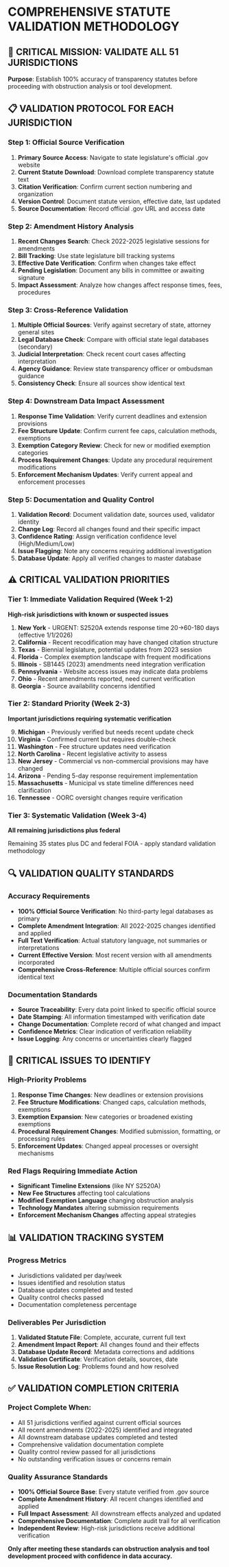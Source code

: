 # COMPREHENSIVE STATUTE VALIDATION METHODOLOGY

## 🎯 **CRITICAL MISSION: VALIDATE ALL 51 JURISDICTIONS**

**Purpose**: Establish 100% accuracy of transparency statutes before proceeding with obstruction analysis or tool development.

## 📋 **VALIDATION PROTOCOL FOR EACH JURISDICTION**

### **Step 1: Official Source Verification**
1. **Primary Source Access**: Navigate to state legislature's official .gov website
2. **Current Statute Download**: Download complete transparency statute text
3. **Citation Verification**: Confirm current section numbering and organization
4. **Version Control**: Document statute version, effective date, last updated
5. **Source Documentation**: Record official .gov URL and access date

### **Step 2: Amendment History Analysis**
1. **Recent Changes Search**: Check 2022-2025 legislative sessions for amendments
2. **Bill Tracking**: Use state legislature bill tracking systems
3. **Effective Date Verification**: Confirm when changes take effect
4. **Pending Legislation**: Document any bills in committee or awaiting signature
5. **Impact Assessment**: Analyze how changes affect response times, fees, procedures

### **Step 3: Cross-Reference Validation**
1. **Multiple Official Sources**: Verify against secretary of state, attorney general sites
2. **Legal Database Check**: Compare with official state legal databases (secondary)
3. **Judicial Interpretation**: Check recent court cases affecting interpretation
4. **Agency Guidance**: Review state transparency officer or ombudsman guidance
5. **Consistency Check**: Ensure all sources show identical text

### **Step 4: Downstream Data Impact Assessment**
1. **Response Time Validation**: Verify current deadlines and extension provisions
2. **Fee Structure Update**: Confirm current fee caps, calculation methods, exemptions
3. **Exemption Category Review**: Check for new or modified exemption categories
4. **Process Requirement Changes**: Update any procedural requirement modifications
5. **Enforcement Mechanism Updates**: Verify current appeal and enforcement processes

### **Step 5: Documentation and Quality Control**
1. **Validation Record**: Document validation date, sources used, validator identity
2. **Change Log**: Record all changes found and their specific impact
3. **Confidence Rating**: Assign verification confidence level (High/Medium/Low)
4. **Issue Flagging**: Note any concerns requiring additional investigation
5. **Database Update**: Apply all verified changes to master database

## ⚠️ **CRITICAL VALIDATION PRIORITIES**

### **Tier 1: Immediate Validation Required (Week 1-2)**
**High-risk jurisdictions with known or suspected issues**

1. **New York** - URGENT: S2520A extends response time 20→60-180 days (effective 1/1/2026)
2. **California** - Recent recodification may have changed citation structure
3. **Texas** - Biennial legislature, potential updates from 2023 session
4. **Florida** - Complex exemption landscape with frequent modifications
5. **Illinois** - SB1445 (2023) amendments need integration verification
6. **Pennsylvania** - Website access issues may indicate data problems
7. **Ohio** - Recent amendments reported, need current verification
8. **Georgia** - Source availability concerns identified

### **Tier 2: Standard Priority (Week 2-3)**
**Important jurisdictions requiring systematic verification**

9. **Michigan** - Previously verified but needs recent update check
10. **Virginia** - Confirmed current but requires double-check
11. **Washington** - Fee structure updates need verification
12. **North Carolina** - Recent legislative activity to assess
13. **New Jersey** - Commercial vs non-commercial provisions may have changed
14. **Arizona** - Pending 5-day response requirement implementation
15. **Massachusetts** - Municipal vs state timeline differences need clarification
16. **Tennessee** - OORC oversight changes require verification

### **Tier 3: Systematic Validation (Week 3-4)**
**All remaining jurisdictions plus federal**

Remaining 35 states plus DC and federal FOIA - apply standard validation methodology

## 🔍 **VALIDATION QUALITY STANDARDS**

### **Accuracy Requirements**
- **100% Official Source Verification**: No third-party legal databases as primary
- **Complete Amendment Integration**: All 2022-2025 changes identified and applied
- **Full Text Verification**: Actual statutory language, not summaries or interpretations
- **Current Effective Version**: Most recent version with all amendments incorporated
- **Comprehensive Cross-Reference**: Multiple official sources confirm identical text

### **Documentation Standards**
- **Source Traceability**: Every data point linked to specific official source
- **Date Stamping**: All information timestamped with verification date
- **Change Documentation**: Complete record of what changed and impact
- **Confidence Metrics**: Clear indication of verification reliability
- **Issue Logging**: Any concerns or uncertainties clearly flagged

## 🚨 **CRITICAL ISSUES TO IDENTIFY**

### **High-Priority Problems**
1. **Response Time Changes**: New deadlines or extension provisions
2. **Fee Structure Modifications**: Changed caps, calculation methods, exemptions
3. **Exemption Expansion**: New categories or broadened existing exemptions
4. **Procedural Requirement Changes**: Modified submission, formatting, or processing rules
5. **Enforcement Updates**: Changed appeal processes or oversight mechanisms

### **Red Flags Requiring Immediate Action**
- **Significant Timeline Extensions** (like NY S2520A)
- **New Fee Structures** affecting tool calculations
- **Modified Exemption Language** changing obstruction analysis
- **Technology Mandates** altering submission requirements
- **Enforcement Mechanism Changes** affecting appeal strategies

## 📊 **VALIDATION TRACKING SYSTEM**

### **Progress Metrics**
- Jurisdictions validated per day/week
- Issues identified and resolution status
- Database updates completed and tested
- Quality control checks passed
- Documentation completeness percentage

### **Deliverables Per Jurisdiction**
1. **Validated Statute File**: Complete, accurate, current full text
2. **Amendment Impact Report**: All changes found and their effects
3. **Database Update Record**: Metadata corrections and additions
4. **Validation Certificate**: Verification details, sources, date
5. **Issue Resolution Log**: Problems found and how resolved

## ✅ **VALIDATION COMPLETION CRITERIA**

### **Project Complete When:**
- All 51 jurisdictions verified against current official sources
- All recent amendments (2022-2025) identified and integrated
- All downstream database updates completed and tested
- Comprehensive validation documentation complete
- Quality control review passed for all jurisdictions
- No outstanding verification issues or concerns remain

### **Quality Assurance Standards**
- **100% Official Source Base**: Every statute verified from .gov source
- **Complete Amendment History**: All recent changes identified and applied
- **Full Impact Assessment**: All downstream effects analyzed and updated
- **Comprehensive Documentation**: Complete audit trail for all verification
- **Independent Review**: High-risk jurisdictions receive additional verification

**Only after meeting these standards can obstruction analysis and tool development proceed with confidence in data accuracy.**